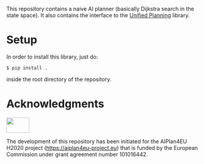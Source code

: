 This repository contains a naive AI planner (basically Dijkstra search in the state space).
It also contains the interface to the [Unified Planning](https://github.com/aiplan4eu/unified-planning) library.

# Setup

In order to install this library, just do:

    $ pip install .

inside the root directory of the repository.

# Acknowledgments
<img src="https://www.aiplan4eu-project.eu/wp-content/uploads/2021/07/euflag.png" width="60" height="40">

The development of this repository has been initiated for the AIPlan4EU H2020 project (https://aiplan4eu-project.eu) that is funded by the European Commission under grant agreement number 101016442.
